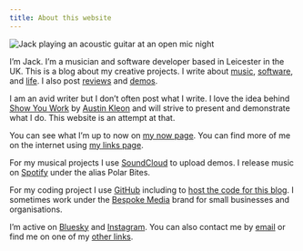 ```yaml
---
title: About this website
---
```

![Jack playing an acoustic guitar at an open mic night](/img/jack-guitar-profile.jpg)

I’m Jack. I’m a musician and software developer based in Leicester in the UK. This is a blog about my creative projects. I write about [music](/posts/music), [software](/posts/software), and [life](/posts/life). I also post [reviews](/reviews) and [demos](/demos).

I am an avid writer but I don’t often post what I write. I love the idea behind [Show You Work](https://austinkleon.com/show-your-work/) by [Austin Kleon](https://austinkleon.com/about/) and will strive to present and demonstrate what I do. This website is an attempt at that.

You can see what I’m up to now on [my now page](/now). You can find more of me on the internet using [my links page](/links).

For my musical projects I use [SoundCloud](https://soundcloud.com/jackgutts) to upload demos. I release music on [Spotify](https://open.spotify.com/artist/1IztA5EwMqSKkL88kwSvLp/) under the alias Polar Bites.

For my coding project I use [GitHub](https://github.com/jngutteridge) including to [host the code for this blog](https://github.com/jngutteridge/jack-website-2024). I sometimes work under the [Bespoke Media](https://www.bespokemedia.net/) brand for small businesses and organisations.

I’m active on [Bluesky](https://bsky.app/profile/jng.me.uk) and [Instagram](https://www.instagram.com/jackgutts/). You can also contact me by [email](mailto:jack@kingbrick.co.uk) or find me on one of my [other links](/links).
